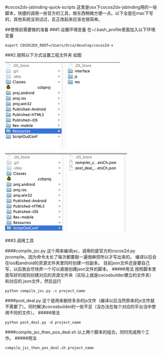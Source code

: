#cocos2dx-jsbinding-quick-scripts
这里是osx下cocos2dx-jsbinding用的一些脚本，快捷的调用一些官方的工具，做东西稍微方便一点。以下全是在mac下写的，其他系统没测试过，反正改起来应该也很简单。

##使用前需要做的准备
###1.设置环境变量
在~/.bash_profile里面加入以下环境变量
```
export COCOS2DX_ROOT=/Users/Orca/develop/cocos2d-x
```
###2.按照以下方式设置工程文件夹
如图

![js](compile_jsc_and_post_deal/images/Resource.png)

![confs](compile_jsc_and_post_deal/images/ScriptOufConf.png)

###3.调用工具

####compile_jsc.py
这个用来编译jsc，调用的是官方的cocos2d.py jscompile。因为命令太长了每次都要敲一遍很麻烦所以才写出来的。
编译以后会在ios和android的资源文件夹里同时创建一份副本。
目前json文件还是要自己写，以后我会尽快弄一个可以直接创建json文件的脚本。
#####用法
按照脚本里面写好的规则创建对应的资源文件夹（实际上就是cocosbuilder建立的文件夹）
和对应的.json文件，然后运行
```
python compile_jsc.py -c project_name
```
####post_deal.py
这个是用来删除多余的js文件（编译以后当然原来的js文件就不需要了）。同时解决cocosbuilder的一些不足（没办法在每个对应的平台当中使用不同的文件）。
#####用法
```
python post_deal.py -d project_name
```
####compile_jsc_then_pos_deal.sh
以上两个脚本的组合。同时完成两个工作。
#####用法
```
compile_jsc_then_pos_deal.sh project_name
```
